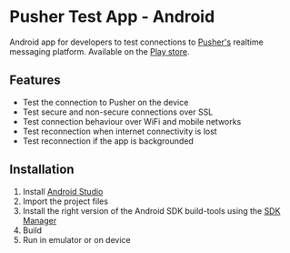 # Pusher Test App - Android

Android app for developers to test connections to [Pusher's](http://pusher.com/) realtime messaging platform. 
Available on the [Play store](https://play.google.com/store/apps/details?id=com.pusher.testapp).

## Features
- Test the connection to Pusher on the device 
- Test secure and non-secure connections over SSL 
- Test connection behaviour over WiFi and mobile networks 
- Test reconnection when internet connectivity is lost 
- Test reconnection if the app is backgrounded

## Installation

1. Install [Android Studio](http://developer.android.com/sdk/installing/studio.html)
2. Import the project files
3. Install the right version of the Android SDK build-tools using the [SDK Manager](http://developer.android.com/tools/help/sdk-manager.html)
4. Build
5. Run in emulator or on device